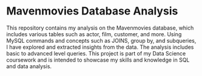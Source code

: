 # Mavenmovies Database Analysis
 This repository contains my analysis on the Mavenmovies database, which includes various tables such as actor, film, customer, and more. Using MySQL commands and concepts such as JOINS, group by, and subqueries, I have explored and extracted insights from the data. The analysis includes basic to advanced level queries. This project is part of my Data Science coursework and is intended to showcase my skills and knowledge in SQL and data analysis.

